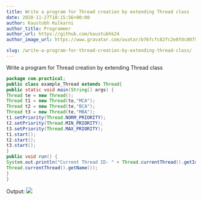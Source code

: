 ```yaml
---
title: Write a program for Thread creation by extending Thread class
date: 2020-11-27T18:15:56+00:00
author: Kaustubh Kulkarni
author_title: Programmer
author_url: https://github.com/kaustubhk24
author_image_url: https://www.gravatar.com/avatar/b76fcfc82fc2e8fdc8075636f1735f61?s=200

slug: /write-a-program-for-thread-creation-by-extending-thread-class/
---
```

Write a program for Thread creation by extending Thread class

```java title="example_Thread.java"
package com.practical;
public class example_Thread extends Thread{
public static void main(String[] args) {
Thread te = new Thread();
Thread t1 = new Thread(te,"MCA");
Thread t2 = new Thread(te,"BCA");
Thread t3 = new Thread(te,"MBA");
t1.setPriority(Thread.NORM_PRIORITY);
t2.setPriority(Thread.MIN_PRIORITY);
t3.setPriority(Thread.MAX_PRIORITY);
t1.start();
t2.start();
t3.start();
}
public void run() {
System.out.println("Current Thread ID- " + Thread.currentThread().getId() + " For Thread- " +
Thread.currentThread().getName());
}
}
```

Output:
![](https://kaustubhk24.netlify.app/imgs/wp-content/uploads/2020/11/image-24.png) 